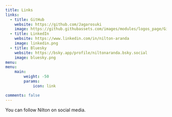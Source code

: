 ```yaml
---
title: Links
links:
  - title: GitHub
    website: https://github.com/Jagarosuki
    image: https://github.githubassets.com/images/modules/logos_page/GitHub-Mark.png
  - title: LinkedIn
    website: https://www.linkedin.com/in/nilton-aranda
    image: linkedin.png
  - title: Bluesky
    website: https://bsky.app/profile/niltonaranda.bsky.social
    image: bluesky.png
menu:
menu:
    main: 
        weight: -50
        params:
            icon: link

comments: false
---
```


You can follow Nilton on social media.